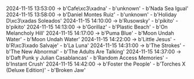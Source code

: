 2024-11-15 13:53:00 -> b'Cafe\xc3\xadna' - b'unknown' - b'Nada Sea Igual'
2024-11-15 13:58:00 -> b'Daniel Montes Ruiz' - b'unknown' - b'Holiday   D\xc3\xadas Soleados'
2024-11-15 14:10:00 -> b'Rusowsky' - b'pikito' - b'pikito'
2024-11-15 14:13:00 -> b'Gorillaz' - b'Plastic Beach' - b'On Melancholy Hill'
2024-11-15 14:17:00 -> b'Puma Blue' - b'Moon Undah Water' - b'Moon Undah Water'
2024-11-15 14:22:00 -> b'Little Jesus' - b'R\xc3\xado Salvaje' - b'La Luna'
2024-11-15 14:31:00 -> b'The Strokes' - b'The New Abnormal' - b'The Adults Are Talking'
2024-11-15 14:37:00 -> b'Daft Punk y Julian Casablancas' - b'Random Access Memories' - b'Instant Crush'
2024-11-15 14:42:00 -> b'Foster the People' - b'Torches X (Deluxe Edition)' - b'Broken Jaw'
